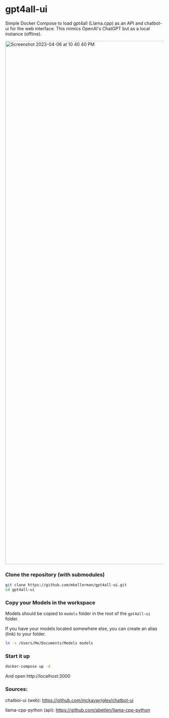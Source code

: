 # gpt4all-ui

Simple Docker Compose to load gpt4all (Llama.cpp) as an API and chatbot-ui for the web interface. This mimics OpenAI's ChatGPT but as a local instance (offline).

<img width="1664" alt="Screenshot 2023-04-06 at 10 40 40 PM" src="https://user-images.githubusercontent.com/9411143/230548570-2624d9bd-c1e1-4e28-99d6-dee8f027f899.png">

### Clone the repository (with submodules)

```bash
git clone https://github.com/mkellerman/gpt4all-ui.git
cd gpt4all-ui
```

### Copy your Models in the workspace

Models should be copied to `models` folder in the root of the `gpt4all-ui` folder.

If you have your models located somewhere else, you can create an alias (link) to your folder.

```bash
ln -s /Users/Me/Documents/Models models
```

### Start it up

```bash
docker-compose up -d
```

And open http://localhost:3000

### Sources:

chatboi-ui (web): https://github.com/mckaywrigley/chatbot-ui

llama-cpp-python (api): https://github.com/abetlen/llama-cpp-python
